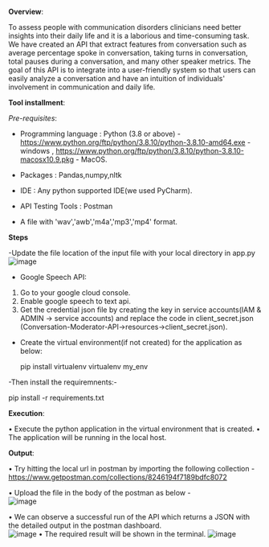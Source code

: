 
**Overview**:

To assess people with communication disorders clinicians need better insights into their daily life and it is a laborious and time-consuming task. We have created an API that extract features from conversation such as average percentage spoke in conversation, taking turns in conversation, total pauses during a conversation, and many other speaker metrics. The goal of this API is to integrate into a user-friendly system so that users can easily analyze a conversation and have an intuition of individuals' involvement in communication and daily life.

**Tool installment**:

*Pre-requisites*:

-	Programming language : Python (3.8 or above) - https://www.python.org/ftp/python/3.8.10/python-3.8.10-amd64.exe - windows , https://www.python.org/ftp/python/3.8.10/python-3.8.10-macosx10.9.pkg - MacOS.

-	Packages : Pandas,numpy,nltk
-	IDE : Any python supported IDE(we used PyCharm).
-	API Testing Tools : Postman
-	A file with 'wav','awb','m4a','mp3','mp4' format.

**Steps**

-Update the file location of the input file with your local directory in app.py
![image](https://user-images.githubusercontent.com/43305644/151613082-eb35f75f-1889-4b01-b829-2767e7cd89de.png)

- Google Speech API:
1.	Go to your google cloud console.
2.	Enable google speech to text api.
3.	Get the credential json file by creating the key in service accounts(IAM & ADMIN -> service accounts) and replace the code in client_secret.json (Conversation-Moderator-API->resources->client_secret.json).

- Create the virtual environment(if not created) for the application as below:

  pip install virtualenv
  virtualenv my_env

-Then install the requiremnents:-

  pip install -r requirements.txt

**Execution**:

•	Execute the python application in the virtual environment that is created.
•	The application will be running in the local host.  

**Output**:

•	Try hitting the local url in postman by importing the following collection - https://www.getpostman.com/collections/8246194f7189bdfc8072 


•	Upload the file in the body of the postman as below -  
![image](https://user-images.githubusercontent.com/43305644/151613634-7838e5b7-2ade-4103-a5d7-e345dc3bfae3.png)

•	We can observe a successful run of the API which returns a JSON with the detailed output in the postman dashboard.  
![image](https://user-images.githubusercontent.com/43305644/151622321-bdf2ff19-b6e5-4694-8ee5-064037979dda.png)
•	The required result will be shown in the terminal. 
![image](https://user-images.githubusercontent.com/43305644/151622345-0fb5c13e-f779-4d2b-ba1c-9f2a4a5f987e.png)

